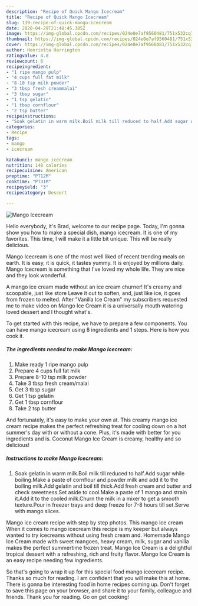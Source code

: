 ```yaml
---
description: "Recipe of Quick Mango Icecream"
title: "Recipe of Quick Mango Icecream"
slug: 139-recipe-of-quick-mango-icecream
date: 2020-04-29T21:48:45.385Z
image: https://img-global.cpcdn.com/recipes/024e0e7af9560481/751x532cq70/mango-icecream-recipe-main-photo.jpg
thumbnail: https://img-global.cpcdn.com/recipes/024e0e7af9560481/751x532cq70/mango-icecream-recipe-main-photo.jpg
cover: https://img-global.cpcdn.com/recipes/024e0e7af9560481/751x532cq70/mango-icecream-recipe-main-photo.jpg
author: Henrietta Harrington
ratingvalue: 4.8
reviewcount: 6
recipeingredient:
- "1 ripe mango pulp"
- "4 cups full fat milk"
- "8-10 tsp milk powder"
- "3 tbsp fresh creammalai"
- "3 tbsp sugar"
- "1 tsp gelatin"
- "1 tbsp cornflour"
- "2 tsp butter"
recipeinstructions:
- "Soak gelatin in warm milk.Boil milk till reduced to half.Add sugar while boiling.Make a paste of cornflour and powder milk and add it to the boiling milk.Add gelatin and boil till thick.Add fresh cream and butter and check sweetness.Set aside to cool.Make a paste of 1 mango and strain it.Add it to the cooled milk.Churn the milk in a mixer to get a smooth texture.Pour in freezer trays and deep freeze for 7-8 hours till set.Serve with mango slices."
categories:
- Recipe
tags:
- mango
- icecream

katakunci: mango icecream 
nutrition: 148 calories
recipecuisine: American
preptime: "PT12M"
cooktime: "PT31M"
recipeyield: "3"
recipecategory: Dessert

---
```



![Mango Icecream](https://img-global.cpcdn.com/recipes/024e0e7af9560481/751x532cq70/mango-icecream-recipe-main-photo.jpg)

Hello everybody, it's Brad, welcome to our recipe page. Today, I'm gonna show you how to make a special dish, mango icecream. It is one of my favorites. This time, I will make it a little bit unique. This will be really delicious.

Mango Icecream is one of the most well liked of recent trending meals on earth. It is easy, it is quick, it tastes yummy. It is enjoyed by millions daily. Mango Icecream is something that I've loved my whole life. They are nice and they look wonderful.

A mango ice cream made without an ice cream churner! It&#39;s creamy and scoopable, just like store Leave it out to soften, and, just like ice, it goes from frozen to melted. After &#34;Vanilla Ice Cream&#34; my subscribers requested me to make video on Mango Ice Cream it is a universally mouth watering loved dessert and I thought what&#39;s.


To get started with this recipe, we have to prepare a few components. You can have mango icecream using 8 ingredients and 1 steps. Here is how you cook it.

<!--inarticleads1-->

##### The ingredients needed to make Mango Icecream:

1. Make ready 1 ripe mango pulp
1. Prepare 4 cups full fat milk
1. Prepare 8-10 tsp milk powder
1. Take 3 tbsp fresh cream/malai
1. Get 3 tbsp sugar
1. Get 1 tsp gelatin
1. Get 1 tbsp cornflour
1. Take 2 tsp butter


And fortunately, it&#39;s easy to make your own at. This creamy mango ice cream recipe makes the perfect refreshing treat for cooling down on a hot summer&#39;s day with or without a cone. Plus, it&#39;s made with better for you ingredients and is. Coconut Mango Ice Cream is creamy, healthy and so delicious! 

<!--inarticleads2-->

##### Instructions to make Mango Icecream:

1. Soak gelatin in warm milk.Boil milk till reduced to half.Add sugar while boiling.Make a paste of cornflour and powder milk and add it to the boiling milk.Add gelatin and boil till thick.Add fresh cream and butter and check sweetness.Set aside to cool.Make a paste of 1 mango and strain it.Add it to the cooled milk.Churn the milk in a mixer to get a smooth texture.Pour in freezer trays and deep freeze for 7-8 hours till set.Serve with mango slices.


Mango ice cream recipe with step by step photos. This mango ice cream When it comes to mango icecream this recipe is my keeper but always wanted to try icecreams without using fresh cream and. Homemade Mango Ice Cream made with sweet mangoes, heavy cream, milk, sugar and vanilla makes the perfect summertime frozen treat. Mango Ice Cream is a delightful tropical dessert with a refreshing, rich and fruity flavor. Mango Ice Cream is an easy recipe needing few ingredients. 

So that's going to wrap it up for this special food mango icecream recipe. Thanks so much for reading. I am confident that you will make this at home. There is gonna be interesting food in home recipes coming up. Don't forget to save this page on your browser, and share it to your family, colleague and friends. Thank you for reading. Go on get cooking!
